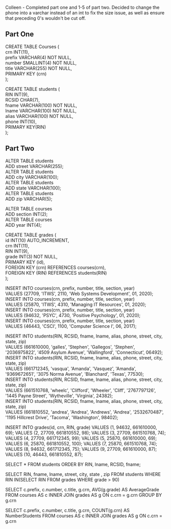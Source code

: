 Colleen - Completed part one and 1-5 of part two. Decided to change the phone into a varchar instead of an int to fix the size issue, as well as ensure that preceding 0's wouldn't be cut off.

## Part One

CREATE TABLE Courses (  
 crn INT(11),  
 prefix VARCHAR(4) NOT NULL,  
 number SMALLINT(4) NOT NULL,  
 title VARCHAR(255) NOT NULL,  
 PRIMARY KEY (crn)  
);

CREATE TABLE students (  
 RIN INT(9),  
 RCSID CHAR(7),  
 fname VARCHAR(100) NOT NULL,  
 lname VARCHAR(100) NOT NULL,  
 alias VARCHAR(100) NOT NULL,  
 phone INT(10),  
 PRIMARY KEY(RIN)  
);

## Part Two

ALTER TABLE students  
 ADD street VARCHAR(255);  
ALTER TABLE students  
 ADD city VARCHAR(100);  
ALTER TABLE students  
 ADD state VARCHAR(100);  
ALTER TABLE students  
 ADD zip VARCHAR(5);

ALTER TABLE courses  
 ADD section INT(2);  
ALTER TABLE courses  
 ADD year INT(4);

CREATE TABLE grades (  
 id INT(10) AUTO_INCREMENT,  
 crn INT(11),  
 RIN INT(9),  
 grade INT(3) NOT NULL,  
 PRIMARY KEY (id),  
 FOREIGN KEY (crn) REFERENCES courses(crn),  
 FOREIGN KEY (RIN) REFERENCES students(RIN)  
);

INSERT INTO courses(crn, prefix, number, title, section, year)  
VALUES (27709, 'ITWS', 2110, 'Web Systems Development', 01, 2020);  
INSERT INTO courses(crn, prefix, number, title, section, year)  
VALUES (25870, 'ITWS', 4310, 'Managing IT Resources', 01, 2020);  
INSERT INTO courses(crn, prefix, number, title, section, year)  
VALUES (94632, 'PSYC', 4730, 'Positive Psychology', 01, 2020);  
INSERT INTO courses(crn, prefix, number, title, section, year)  
VALUES (46443, 'CSCI', 1100, 'Computer Science I', 06, 2017);

INSERT INTO students(RIN, RCSID, fname, lname, alias, phone, street, city, state, zip)  
VALUES (661610000, 'galles', 'Stephen', 'Gallegos', 'Stephen', '2036975822', '4509 Asylum Avenue', 'Wallingford', 'Connecticut', 06492);  
INSERT INTO students(RIN, RCSID, fname, lname, alias, phone, street, city, state, zip)  
VALUES (661712345, 'vasqua', 'Amanda', 'Vasquez', 'Amanda', '9369672651', '3075 Norma Avenue', 'Blanchard', 'Texas', 77530);  
INSERT INTO students(RIN, RCSID, fname, lname, alias, phone, street, city, state, zip)  
VALUES (661510768, 'wheelc', 'Clifford', 'Wheeler', 'Cliff', '2767797126', '1445 Payne Street', 'Wytheville', 'Virginia', 24382);  
INSERT INTO students(RIN, RCSID, fname, lname, alias, phone, street, city, state, zip)  
VALUES (661810552, 'andrea', 'Andrea', 'Andrews', 'Andrea', '2532670487', '1195 Hillcrest Drive', 'Tacoma', 'Washington', 98402);

INSERT INTO grades(id, crn, RIN, grade)
VALUES (1, 94632, 661610000, 69);
VALUES (2, 27709, 661810552, 98);
VALUES (3, 27709, 661510768, 74);
VALUES (4, 27709, 661712345, 99);
VALUES (5, 25870, 661610000, 69);
VALUES (6, 25870, 661810552, 100);
VALUES (7, 25870, 661510768, 74);
VALUES (8, 94632, 661712345, 75);
VALUES (9, 27709, 661610000, 87);
VALUES (10, 46443, 661810552, 87);

SELECT \* FROM students ORDER BY RIN, lname, RCSID, fname;

SELECT RIN, fname, lname, street, city, state , zip FROM students
WHERE RIN IN(SELECT RIN FROM grades WHERE grade > 90)

SELECT c.prefix, c.number, c.title, g.crn, AVG(g.grade) AS AverageGrade FROM courses AS c INNER JOIN grades AS g ON c.crn = g.crn GROUP BY g.crn

SELECT c.prefix, c.number, c.title, g.crn, COUNT(g.crn) AS NumberStudents FROM courses AS c INNER JOIN grades AS g ON c.crn = g.crn
